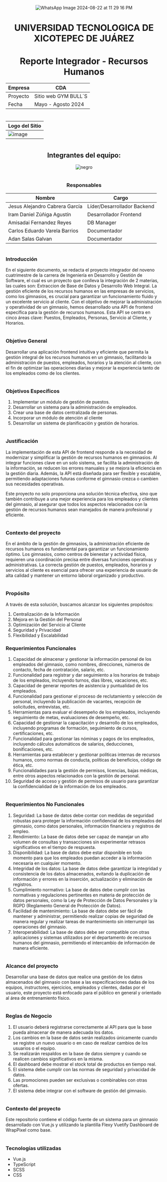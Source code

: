 <div align="center">
  
![WhatsApp Image 2024-08-22 at 11 29 16 PM](https://github.com/user-attachments/assets/6529eaca-aa32-4da0-9286-8e356dc99182)



  <h1>UNIVERSIDAD TECNOLOGICA DE XICOTEPEC DE JUÁREZ</h1>
</div>
<div align="center">
  <h1>Reporte Integrador - 
  Recursos Humanos</h1>
</div>
<div align="center">
  



| Empresa  | CDA |
| ------------- | ------------- |
| Proyecto  | Sitio web GYM BULL´S  |
| Fecha  | Mayo - Agosto 2024  |




#
| Logo del Sitio  
| ------------- 
| ![image](https://github.com/JesusAlejandroCabreraGarcia/Tarea_integradoraRH/assets/163442089/ceb72b9c-4bee-494d-b995-02fbc0c6a45e)
#
<div align="center">
  <h2>Integrantes del equipo:</h2>
</div>

![negro](https://github.com/user-attachments/assets/8aa2a511-f0d8-44b4-a783-a686a6162286)



#
### Responsables 
| Nombre | Cargo  |
| --- | --- |
| Jesus Alejandro Cabrera García | Líder/Desarrollador Backend  |
| Iram Daniel Zúñiga Agustín | Desarrollador Frontend |
| Amisadai Fernandez Reyes | DB Manager |
| Carlos Eduardo Varela Barrios | Documentador  |
| Adan Salas Galvan | Documentador  |
#
</div>


### Introducción
En el siguiente documento, se redacta el proyecto integrador del noveno cuatrimestre de la carrera de Ingeniería en Desarrollo y Gestión de Software, el cual es un proyecto que conlleva la integración de 2 materias, las cuales son: Extraccion de Base de Datos y Desarrollo Web Integral.
La gestión eficiente de los recursos humanos en las empresas de servicios, como los gimnasios, es crucial para garantizar un funcionamiento fluido y un excelente servicio al cliente. Con el objetivo de mejorar la administración y operatividad de un gimnasio, hemos desarrollado una API de frontend específica para la gestión de recursos humanos. Esta API se centra en cinco áreas clave: Puestos, Empleados, Personas, Servicio al Cliente, y Horarios.
#
### Objetivo General
Desarrollar una aplicación frontend intuitiva y eficiente que permita la gestión integral de los recursos humanos en un gimnasio, facilitando la administración de puestos, empleados, horarios y la atención al cliente, con el fin de optimizar las operaciones diarias y mejorar la experiencia tanto de los empleados como de los clientes.
#
### Objetivos Específicos
1.	Implementar un módulo de gestión de puestos.
2.  Desarrollar un sistema para la administración de empleados.
3.  Crear una base de datos centralizada de personas.
4.  Incorporar un módulo de atención al cliente
5.  Desarrollar un sistema de planificación y gestión de horarios.
   
#
### Justificación
La implementación de esta API de frontend responde a la necesidad de modernizar y simplificar la gestión de recursos humanos en gimnasios. Al integrar funciones clave en un solo sistema, se facilita la administración de la información, se reducen los errores manuales y se mejora la eficiencia en la gestión diaria. Además, la API está diseñada para ser flexible y escalable, permitiendo adaptaciones futuras conforme el gimnasio crezca o cambien sus necesidades operativas.

Este proyecto no solo proporciona una solución técnica efectiva, sino que también contribuye a una mejor experiencia para los empleados y clientes del gimnasio, al asegurar que todos los aspectos relacionados con la gestión de recursos humanos sean manejados de manera profesional y eficiente.

 
#
### Contexto del proyecto
En el ámbito de la gestión de gimnasios, la administración eficiente de recursos humanos es fundamental para garantizar un funcionamiento óptimo. Los gimnasios, como centros de bienestar y actividad física, requieren una coordinación precisa entre diversas funciones operativas y administrativas. La correcta gestión de puestos, empleados, horarios y servicios al cliente es esencial para ofrecer una experiencia de usuario de alta calidad y mantener un entorno laboral organizado y productivo. 
#
### Propósito 
 A través de esta solución, buscamos alcanzar los siguientes propósitos:
 1. Centralización de la Información
 2. Mejora en la Gestión del Personal
 3. Optimización del Servicio al Cliente
 4. Seguridad y Privacidad
 5. Flexibilidad y Escalabilidad

### Requerimientos Funcionales 
1. Capacidad de almacenar y gestionar la información personal de los empleados del gimnasio, como nombres, direcciones, números de contacto, fecha de contratación, salario, etc.
2. Funcionalidad para registrar y dar seguimiento a los horarios de trabajo de los empleados, incluyendo turnos, días libres, vacaciones, etc.
3. Capacidad de generar reportes de asistencia y puntualidad de los empleados.
4. Funcionalidad para gestionar el proceso de reclutamiento y selección de personal, incluyendo la publicación de vacantes, recepción de solicitudes, entrevistas, etc.
5. Herramientas para evaluar el desempeño de los empleados, incluyendo seguimiento de metas, evaluaciones de desempeño, etc.
6. Capacidad de gestionar la capacitación y desarrollo de los empleados, incluyendo programas de formación, seguimiento de cursos, certificaciones, etc.
7. Funcionalidad para gestionar las nóminas y pagos de los empleados, incluyendo cálculos automáticos de salarios, deducciones, bonificaciones, etc.
8. Herramientas para establecer y gestionar políticas internas de recursos humanos, como normas de conducta, políticas de beneficios, código de ética, etc.
9. Funcionalidades para la gestión de permisos, licencias, bajas médicas, entre otros aspectos relacionados con la gestión de personal.
10. Seguridad de acceso y gestión de permisos de usuario para garantizar la confidencialidad de la información de los empleados.

#
### Requerimientos No Funcionales 
1. Seguridad: La base de datos debe contar con medidas de seguridad robustas para proteger la información confidencial de los empleados del gimnasio, como datos personales, información financiera y registros de empleo.
2. Rendimiento: La base de datos debe ser capaz de manejar un alto volumen de consultas y transacciones sin experimentar retrasos significativos en el tiempo de respuesta.
3. Disponibilidad: La base de datos debe estar disponible en todo momento para que los empleados puedan acceder a la información necesaria en cualquier momento.
4. Integridad de los datos: La base de datos debe garantizar la integridad y consistencia de los datos almacenados, evitando la duplicación de información y errores en la inserción, actualización y eliminación de registros.
5. Cumplimiento normativo: La base de datos debe cumplir con las normativas y regulaciones pertinentes en materia de protección de datos personales, como la Ley de Protección de Datos Personales y la RGPD (Reglamento General de Protección de Datos).
6. Facilidad de mantenimiento: La base de datos debe ser fácil de mantener y administrar, permitiendo realizar copias de seguridad de manera regular y realizar tareas de mantenimiento sin interrumpir las operaciones del gimnasio.
7. Interoperabilidad: La base de datos debe ser compatible con otras aplicaciones y sistemas utilizados por el departamento de recursos humanos del gimnasio, permitiendo el intercambio de información de manera eficiente.


#
### Alcance del proyecto 
Desarrollar una base de datos que realice una gestión de los datos almacenados del gimnasio con base a las especificaciones dadas de los equipos, instructores, ejercicios, empleados y clientes, dadas por el usuario, este proyecto está enfocado para el público en general y orientado al área de entrenamiento físico. 
#
### Reglas de Negocio
1.	El usuario deberá registrarse correctamente al API para que la base pueda almacenar de manera adecuada los datos.
2.	Los cambios en la base de datos serán realizados únicamente cuando se registre un nuevo usuario o en caso de realizar cambios de los usuarios o el equipo.
3.	Se realizarán respaldos en la base de datos siempre y cuando se realicen cambios significativos en la misma.
4.	El dashboard debe mostrar el stock total de productos en tiempo real.
5.	El sistema debe cumplir con las normas de seguridad y privacidad de datos.
6.	Las promociones pueden ser exclusivas o combinables con otras ofertas.
7.	El sistema debe integrar con el software de gestión del gimnasio.
#
### Contexto del proyecto
Este repositorio contiene el código fuente de un sistema para un gimnasio desarrollado con Vue.js y utilizando la plantilla Flexy Vuetify Dashboard de WrapPixel como base.
#
### Tecnologías utilizadas
- Vue.js
- TypeScript
- SCSS
- CSS
#
